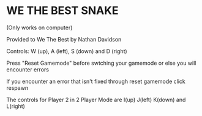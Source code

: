 # WE THE BEST SNAKE
(Only works on computer)

Provided to We The Best by Nathan Davidson



Controls: W (up), A (left), S (down) and D (right)

Press "Reset Gamemode" before swtching your gamemode or else you will encounter errors

If you encounter an error that isn't fixed through reset gamemode click respawn

The controls for Player 2 in 2 Player Mode are I(up) J(left) K(down) and L(right)
